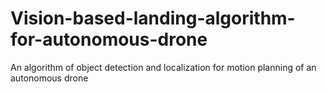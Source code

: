 # Vision-based-landing-algorithm-for-autonomous-drone
An algorithm of object detection and localization for motion planning of an autonomous drone
